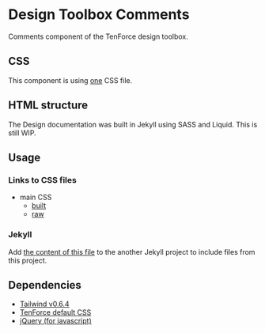 # Design Toolbox Comments

Comments component of the TenForce design toolbox.

## CSS

This component is using [one](https://github.com/tenforce/design-toolbox-comments/blob/master/docs/sass/toolbox-comments.scss) CSS file.

## HTML structure

The Design documentation was built in Jekyll using SASS and Liquid. This is still WIP.

## Usage
### Links to CSS files
- main CSS
  - [built](https://tenforce.github.io/design-toolbox-comments/sass/toolbox-comments.css)
  - [raw](https://github.com/tenforce/design-toolbox-comments/blob/master/docs/sass/toolbox-comments.scss)

### Jekyll
Add [the content of this file](https://github.com/tenforce/design-toolbox-comments/tree/master/docs/import/include-comments.html) to the another Jekyll project to include files from this project.

## Dependencies
- [Tailwind v0.6.4](https://tailwindcss.com)
- [TenForce default CSS](https://github.com/tenforce/design-toolbox-default-css)
- [jQuery (for javascript)](https://jquery.com)
